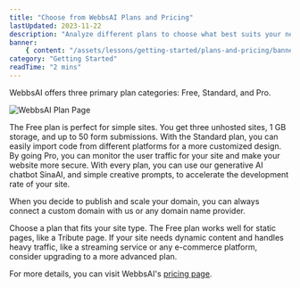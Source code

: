 ```yaml
---
title: "Choose from WebbsAI Plans and Pricing"
lastUpdated: 2023-11-22
description: "Analyze different plans to choose what best suits your need"
banner:
    { content: "/assets/lessons/getting-started/plans-and-pricing/banner.png" }
category: "Getting Started"
readTime: "2 mins"
---
```


WebbsAI offers three primary plan categories: Free, Standard, and Pro.

![WebbsAI Plan Page](/assets/lessons/getting-started/plans-and-pricing/pricing-options.png "WebbsAI Plan Page")

The Free plan is perfect for simple sites. You get three unhosted sites, 1 GB storage, and up to 50 form submissions. With the Standard plan, you can easily import code from different platforms for a more customized design. By going Pro, you can monitor the user traffic for your site and make your website more secure. With every plan, you can use our generative AI chatbot SinaAI, and simple creative prompts, to accelerate the development rate of your site.

When you decide to publish and scale your domain, you can always connect a custom domain with us or any domain name provider.

Choose a plan that fits your site type. The Free plan works well for static pages, like a Tribute page. If your site needs dynamic content and handles heavy traffic, like a streaming service or any e-commerce platform, consider upgrading to a more advanced plan.

For more details, you can visit WebbsAI's [pricing page](https://www.webbsai.com/pricing).
